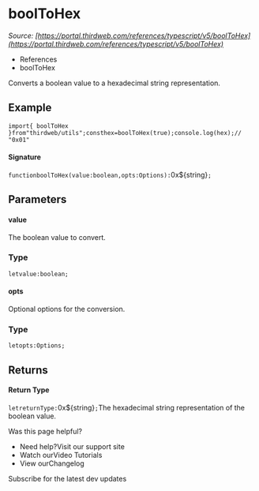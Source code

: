 # boolToHex

*Source: [https://portal.thirdweb.com/references/typescript/v5/boolToHex](https://portal.thirdweb.com/references/typescript/v5/boolToHex)*

* References
* boolToHex

Converts a boolean value to a hexadecimal string representation.

## Example

`import{ boolToHex }from"thirdweb/utils";consthex=boolToHex(true);console.log(hex);// "0x01"`
#### Signature

`functionboolToHex(value:boolean,opts:Options):`0x${string}`;`
## Parameters

#### value

The boolean value to convert.

### Type

`letvalue:boolean;`
#### opts

Optional options for the conversion.

### Type

`letopts:Options;`
## Returns

#### Return Type

`letreturnType:`0x${string}`;`The hexadecimal string representation of the boolean value.

Was this page helpful?

* Need help?Visit our support site
* Watch ourVideo Tutorials
* View ourChangelog

Subscribe for the latest dev updates

